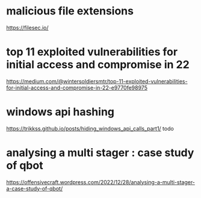 
# malicious file extensions

https://filesec.io/

# top 11 exploited vulnerabilities for initial access and compromise in 22

https://medium.com/@wintersoldiersmtr/top-11-exploited-vulnerabilities-for-initial-access-and-compromise-in-22-e9770fe98975

# windows api hashing

https://trikkss.github.io/posts/hiding_windows_api_calls_part1/
todo

# analysing a multi stager : case study of qbot

https://offensivecraft.wordpress.com/2022/12/28/analysing-a-multi-stager-a-case-study-of-qbot/